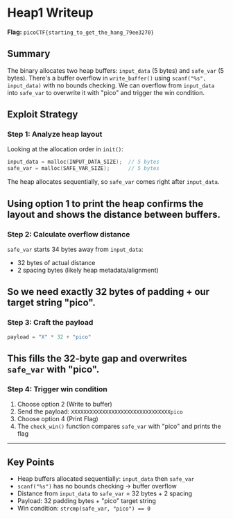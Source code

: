 # Heap1 Writeup
**Flag:** `picoCTF{starting_to_get_the_hang_79ee3270}`

## Summary
The binary allocates two heap buffers: `input_data` (5 bytes) and `safe_var` (5 bytes). There's a buffer overflow in `write_buffer()` using `scanf("%s", input_data)` with no bounds checking. We can overflow from `input_data` into `safe_var` to overwrite it with "pico" and trigger the win condition.

## Exploit Strategy
### Step 1: Analyze heap layout
Looking at the allocation order in `init()`:
```c
input_data = malloc(INPUT_DATA_SIZE);  // 5 bytes
safe_var = malloc(SAFE_VAR_SIZE);      // 5 bytes
```
The heap allocates sequentially, so `safe_var` comes right after `input_data`.

Using option 1 to print the heap confirms the layout and shows the distance between buffers.
---
### Step 2: Calculate overflow distance
`safe_var` starts 34 bytes away from `input_data`:
* 32 bytes of actual distance
* 2 spacing bytes (likely heap metadata/alignment)

So we need exactly 32 bytes of padding + our target string "pico".
---
### Step 3: Craft the payload
```python
payload = "X" * 32 + "pico"
```
This fills the 32-byte gap and overwrites `safe_var` with "pico".
---
### Step 4: Trigger win condition
1. Choose option 2 (Write to buffer)
2. Send the payload: `XXXXXXXXXXXXXXXXXXXXXXXXXXXXXXXXpico`
3. Choose option 4 (Print Flag)
4. The `check_win()` function compares `safe_var` with "pico" and prints the flag
---
## Key Points
* Heap buffers allocated sequentially: `input_data` then `safe_var`
* `scanf("%s")` has no bounds checking → buffer overflow
* Distance from `input_data` to `safe_var` = 32 bytes + 2 spacing
* Payload: 32 padding bytes + "pico" target string
* Win condition: `strcmp(safe_var, "pico") == 0`
